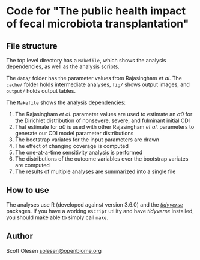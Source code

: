 # Code for "The public health impact of fecal microbiota transplantation"

## File structure

The top level directory has a `Makefile`, which shows the analysis
dependencies, as well as the analysis scripts.

The `data/` folder has the parameter values from Rajasingham *et al*. The
`cache/` folder holds intermediate analyses, `fig/` shows output images, and
`output/` holds output tables.

The `Makefile` shows the analysis dependencies:

1. The Rajasingham *et al*. parameter values are used to estimate an *α0* for
   the Dirichlet distribution of nonsevere, severe, and fulminant initial CDI
2. That estimate for *α0* is used with other Rajasingham *et al*. parameters to
   generate our CDI model parameter distributions
3. The bootstrap variates for the input parameters are drawn
4. The effect of changing coverage is computed
5. The one-at-a-time sensitivity analysis is performed
6. The distributions of the outcome variables over the bootstrap variates are
   computed
7. The results of multiple analyses are summarized into a single file

## How to use

The analyses use R (developed against version 3.6.0) and the
[*tidyverse*](https://tidyverse.tidyverse.org/) packages. If you have a working
`Rscript` utility and have *tidyverse* installed, you should make able to
simply call `make`.

## Author

Scott Olesen <solesen@openbiome.org>
